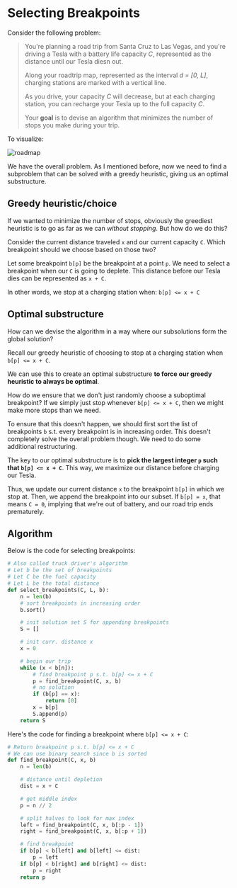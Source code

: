 # Selecting Breakpoints
Consider the following problem:
> You're planning a road trip from Santa Cruz to Las Vegas, and you're driving a Tesla with a battery life capacity *C*, represented as the distance until our Tesla diesn out. 
>
> Along your roadtrip map, represented as the interval *d = [0, L]*, charging stations are marked with a vertical line. 
> 
> As you drive, your capacity *C* will decrease, but at each charging station, you can recharge your Tesla up to the full capacity *C*.
>
> Your **goal** is to devise an algorithm that minimizes the number of stops you make during your trip.

To visualize:

![roadmap](https://i.imgur.com/eE5eLTi.png)

We have the overall problem. As I mentioned before, now we need to find a subproblem that can be solved with a greedy heuristic, giving us an optimal substructure.

## Greedy heuristic/choice
If we wanted to minimize the number of stops, obviously the greediest heuristic is to go as far as we can *without stopping*. But how do we do this?

Consider the current distance traveled `x` and our current capacity `C`. Which breakpoint should we choose based on those two?

Let some breakpoint `b[p]` be the breakpoint at a point `p`. We need to select a breakpoint when our `C` is going to deplete. This distance before our Tesla dies can be represented as `x + C`.

In other words, we stop at a charging station when: `b[p] <= x + C`

## Optimal substructure
How can we devise the algorithm in a way where our subsolutions form the global solution?

Recall our greedy heuristic of choosing to stop at a charging station when `b[p] <= x + C`.

We can use this to create an optimal substructure **to  force our greedy heuristic to always be optimal**. 

How do we ensure that we don't just randomly choose a suboptimal breakpoint? If we simply just stop whenever `b[p] <= x + C`, then we might make more stops than we need. 

To ensure that this doesn't happen, we should first sort the list of breakpoints `b` s.t. every breakpoint is in increasing order. This doesn't completely solve the overall problem though. We need to do some additional restructuring. 

The key to our optimal substructure is to **pick the largest integer `p` such that `b[p] <= x + C`**. This way, we maximize our distance before charging our Tesla.

Thus, we update our current distance `x` to the breakpoint `b[p]` in which we stop at. Then, we append the breakpoint into our subset. If `b[p] = x`, that means `C = 0`, implying that we're out of battery, and our road trip ends prematurely.

## Algorithm
Below is the code for selecting breakpoints:

``` python
# Also called truck driver's algorithm
# Let b be the set of breakpoints
# Let C be the fuel capacity
# Let L be the total distance
def select_breakpoints(C, L, b):
    n = len(b)
    # sort breakpoints in increasing order
    b.sort()

    # init solution set S for appending breakpoints
    S = []

    # init curr. distance x
    x = 0

    # begin our trip
    while (x < b[n]):
        # find breakpoint p s.t. b[p] <= x + C
        p = find_breakpoint(C, x, b)
        # no solution
        if (b[p] == x):
            return [0]
        x = b[p]
        S.append(p)
    return S
```
Here's the code for finding a breakpoint where `b[p] <= x + C`:
``` python
# Return breakpoint p s.t. b[p] <= x + C
# We can use binary search since b is sorted
def find_breakpoint(C, x, b)
    n = len(b)

    # distance until depletion
    dist = x + C

    # get middle index
    p = n // 2

    # split halves to look for max index
    left = find_breakpoint(C, x, b[:p - 1])
    right = find_breakpoint(C, x, b[:p + 1])

    # find breakpoint
    if b[p] < b[left] and b[left] <= dist:
        p = left
    if b[p] < b[right] and b[right] <= dist:
        p = right
    return p

```

